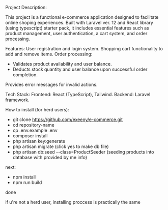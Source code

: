 Project Description:

This project is a functional e-commerce application designed to facilitate online shoping experiences. 
Built with Laravel ver. 12 and React library (using typescript) starter pack, it includes essential features such as product management, user authentication, 
a cart system, and order processing.

Features:
User registration and login system.
Shopping cart functionality to add and remove items.
Order processing:
 - Validates product availability and user balance.
 - Deducts stock quantity and user balance upon successful order completion.

Provides error messages for invalid actions.

Tech Stack:
Frontend: React (TypeScript), Tailwind.
Backend: Laravel framework.

How to install (for herd users):


- git clone https://github.com/exeeny/e-commerce.git
- cd repository-name
- cp .env.example .env
- composer install
- php artisan key:generate
- php artisan migrate (click yes to make db file)
- php artisan db:seed --class=ProductSeeder (seeding products into database with provided by me info)


next:

- npm install
- npm run build

done

if u're not a herd user, installing proccess is practically the same